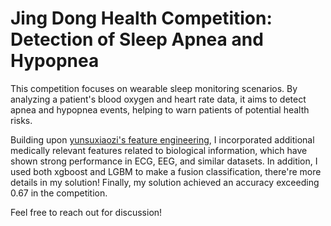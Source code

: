 # Jing Dong Health Competition: Detection of Sleep Apnea and Hypopnea

This competition focuses on wearable sleep monitoring scenarios. By analyzing a patient's blood oxygen and heart rate data, it aims to detect apnea and hypopnea events, helping to warn patients of potential health risks.

Building upon [yunsuxiaozi's feature engineering](https://github.com/yunsuxiaozi/AI-and-competition/tree/main/202406datacastle%E7%9D%A1%E7%9C%A0%E4%BA%8B%E4%BB%B6%E6%A3%80%E6%B5%8Bbaseline), I incorporated additional medically relevant features related to biological information, which have shown strong performance in ECG, EEG, and similar datasets. In addition, I used both xgboost and LGBM to make a fusion classification, there're more details in my solution! Finally, my solution achieved an accuracy exceeding 0.67 in the competition.

Feel free to reach out for discussion!

